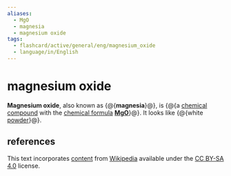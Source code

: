 ```yaml
---
aliases:
  - MgO
  - magnesia
  - magnesium oxide
tags:
  - flashcard/active/general/eng/magnesium_oxide
  - language/in/English
---
```


# magnesium oxide

__Magnesium oxide__, also known as {@{__magnesia__}@}, is {@{a [chemical compound](chemical%20compound.md) with the [chemical formula](chemical%20formula.md) __[Mg](magnesium.md)[O](oxygen.md)__}@}. It looks like {@{white [powder](powder)}@}. <!--SR:!2034-08-01,3212,350!2026-01-25,771,330!2030-07-24,1857,270-->

## references

This text incorporates [content](https://en.wikipedia.org/wiki/magnesium_oxide) from [Wikipedia](Wikipedia.md) available under the [CC BY-SA 4.0](https://creativecommons.org/licenses/by-sa/4.0/) license.
